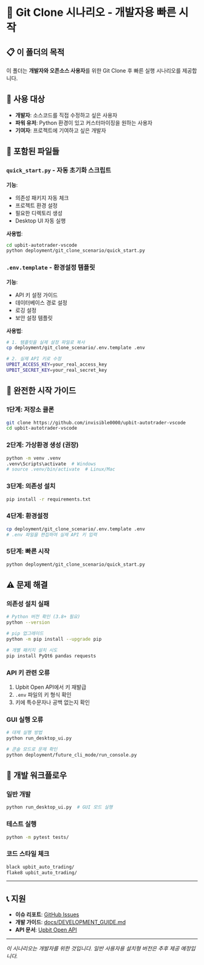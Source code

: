# 🚀 Git Clone 시나리오 - 개발자용 빠른 시작

## 📋 이 폴더의 목적

이 폴더는 **개발자와 오픈소스 사용자**를 위한 Git Clone 후 빠른 실행 시나리오를 제공합니다.

## 🎯 사용 대상

- **개발자**: 소스코드를 직접 수정하고 싶은 사용자
- **파워 유저**: Python 환경이 있고 커스터마이징을 원하는 사용자  
- **기여자**: 프로젝트에 기여하고 싶은 개발자

## 📁 포함된 파일들

### `quick_start.py` - 자동 초기화 스크립트
**기능**:
- 의존성 패키지 자동 체크
- 프로젝트 환경 설정
- 필요한 디렉토리 생성
- Desktop UI 자동 실행

**사용법**:
```bash
cd upbit-autotrader-vscode
python deployment/git_clone_scenario/quick_start.py
```

### `.env.template` - 환경설정 템플릿
**기능**:
- API 키 설정 가이드
- 데이터베이스 경로 설정
- 로깅 설정
- 보안 설정 템플릿

**사용법**:
```bash
# 1. 템플릿을 실제 설정 파일로 복사
cp deployment/git_clone_scenario/.env.template .env

# 2. 실제 API 키로 수정
UPBIT_ACCESS_KEY=your_real_access_key
UPBIT_SECRET_KEY=your_real_secret_key
```

## 🚀 완전한 시작 가이드

### 1단계: 저장소 클론
```bash
git clone https://github.com/invisible0000/upbit-autotrader-vscode
cd upbit-autotrader-vscode
```

### 2단계: 가상환경 생성 (권장)
```bash
python -m venv .venv
.venv\Scripts\activate  # Windows
# source .venv/bin/activate  # Linux/Mac
```

### 3단계: 의존성 설치
```bash
pip install -r requirements.txt
```

### 4단계: 환경설정
```bash
cp deployment/git_clone_scenario/.env.template .env
# .env 파일을 편집하여 실제 API 키 입력
```

### 5단계: 빠른 시작
```bash
python deployment/git_clone_scenario/quick_start.py
```

## ⚠️ 문제 해결

### 의존성 설치 실패
```bash
# Python 버전 확인 (3.8+ 필요)
python --version

# pip 업그레이드
python -m pip install --upgrade pip

# 개별 패키지 설치 시도
pip install PyQt6 pandas requests
```

### API 키 관련 오류
1. Upbit Open API에서 키 재발급
2. `.env` 파일의 키 형식 확인
3. 키에 특수문자나 공백 없는지 확인

### GUI 실행 오류
```bash
# 대체 실행 방법
python run_desktop_ui.py

# 콘솔 모드로 문제 확인
python deployment/future_cli_mode/run_console.py
```

## 🔄 개발 워크플로우

### 일반 개발
```bash
python run_desktop_ui.py  # GUI 모드 실행
```

### 테스트 실행
```bash
python -m pytest tests/
```

### 코드 스타일 체크
```bash
black upbit_auto_trading/
flake8 upbit_auto_trading/
```

---

## 📞 지원

- **이슈 리포트**: [GitHub Issues](https://github.com/invisible0000/upbit-autotrader-vscode/issues)
- **개발 가이드**: [docs/DEVELOPMENT_GUIDE.md](../../docs/DEVELOPMENT_GUIDE.md)
- **API 문서**: [Upbit Open API](https://docs.upbit.com/)

---

*이 시나리오는 개발자를 위한 것입니다. 일반 사용자용 설치형 버전은 추후 제공 예정입니다.*
